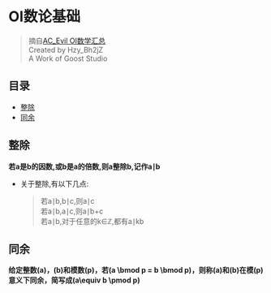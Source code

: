 # **OI数论基础**
> 摘自[AC_Evil OI数学汇总](https://www.cnblogs.com/ac-evil/p/11705829.html)  
> Created by Hzy_Bh2jZ  
> A Work of Goost Studio  

## **目录**
* [整除](#整除)
* [同余](#同余)



## 整除  
**若a是b的因数,或b是a的倍数,则a整除b,记作a∣b**  
* 关于整除,有以下几点:
    > 若a∣b,b∣c,则a∣c  
    > 若a∣b,a∣c,则a∣b+c  
    > 若a∣b,对于任意的k∈ℤ,都有a∣kb  
## 同余  
**给定整数\(a\)，\(b\)和模数\(p\)，若\(a \bmod p = b \bmod p\)，则称\(a\)和\(b\)在模\(p\)意义下同余，简写成\(a\equiv b \pmod p\)**
